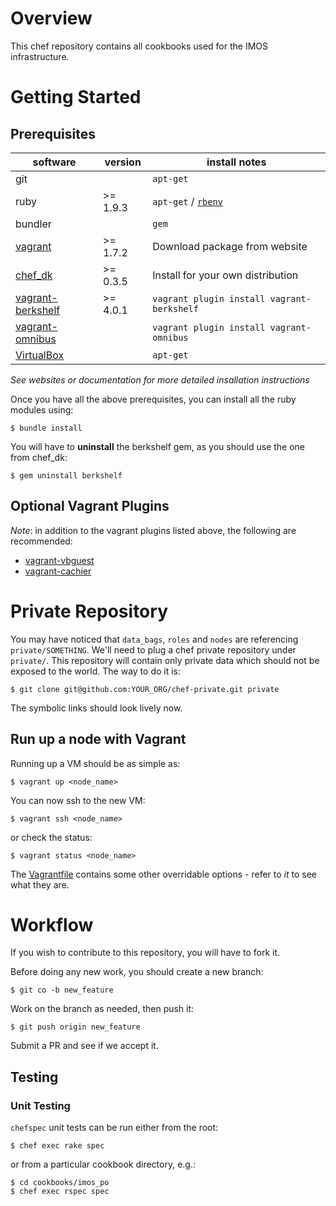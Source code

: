 # Overview

This chef repository contains all cookbooks used for the IMOS infrastructure.

# Getting Started

## Prerequisites

| software | version | install notes |
|----------|---------|---------------|
|git  | | `apt-get` |
|ruby | >= 1.9.3 | `apt-get` / [`rbenv`](https://github.com/sstephenson/rbenv) |
|bundler |  | `gem` |
|[vagrant](http://www.vagrantup.com) | >= 1.7.2 | Download package from website |
|[chef_dk](http://downloads.getchef.com/chef-dk/)| >= 0.3.5 | Install for your own distribution |
|[vagrant-berkshelf](https://github.com/berkshelf/vagrant-berkshelf) | >= 4.0.1 | `vagrant plugin install vagrant-berkshelf` |
|[vagrant-omnibus](https://github.com/chef/vagrant-omnibus) | | `vagrant plugin install vagrant-omnibus` |
|[VirtualBox](https://www.virtualbox.org/wiki/Downloads) |  | `apt-get` |

*See websites or documentation for more detailed insallation instructions*

Once you have all the above prerequisites, you can install all the ruby modules using:
```
$ bundle install
```

You will have to **uninstall** the berkshelf gem, as you should use the one from chef_dk:
```
$ gem uninstall berkshelf
```

## Optional Vagrant Plugins

*Note*: in addition to the vagrant plugins listed above, the following are recommended:

* [vagrant-vbguest](https://github.com/dotless-de/vagrant-vbguest)
* [vagrant-cachier](http://fgrehm.viewdocs.io/vagrant-cachier)

# Private Repository

You may have noticed that `data_bags`, `roles` and `nodes` are referencing
`private/SOMETHING`. We'll need to plug a chef private repository under
`private/`. This repository will contain only private data which should not be
exposed to the world. The way to do it is:
```
$ git clone git@github.com:YOUR_ORG/chef-private.git private
```

The symbolic links should look lively now.

## Run up a node with Vagrant

Running up a VM should be as simple as:
```
$ vagrant up <node_name>
```

You can now ssh to the new VM:
```
$ vagrant ssh <node_name>
```

or check the status:
```
$ vagrant status <node_name>
```


The [Vagrantfile](Vagrantfile) contains some other overridable options - refer to *it* to see what they are.

# Workflow

If you wish to contribute to this repository, you will have to fork it.

Before doing any new work, you should create a new branch:
```
$ git co -b new_feature
```

Work on the branch as needed, then push it:
```
$ git push origin new_feature
```

Submit a PR and see if we accept it.

## Testing
### Unit Testing
`chefspec` unit tests can be run either from the root:

```
$ chef exec rake spec
```

or from a particular cookbook directory, e.g.:

```
$ cd cookbooks/imos_po
$ chef exec rspec spec
```
